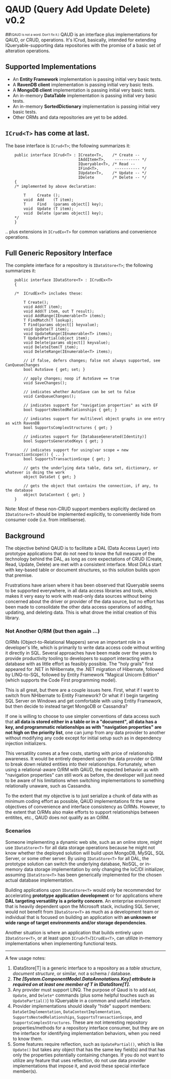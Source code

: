 QAUD (Query Add Update Delete) v0.2
==================================
##<sub><sup>(QAUD is not a word. Don't fix it.)</sup></sub>
QAUD is an interface plus implementations for QAUD, or CRUD, operations. 
It's ICrud, basically, intended for extending IQueryable-supporting data repositories with the promise of a 
basic set of alteration operations.

## Supported Implementations 

* An **Entity Framework** implementation is passing initial very basic tests.
* A **RavenDB client** implementation is passing initial very basic tests.
* A **MongoDB client** implementation is passing initial very basic tests.
* An in-memory **DataTable** implementation is passing initial very basic tests.
* An in-memory **SortedDictionary** implementation is passing initial very basic tests.
* Other ORMs and data repositories are yet to be added.

## `ICrud<T>` has come at last.

The base interface is `ICrud<T>`; the following summarizes it:

        public interface ICrud<T> : ICreate<T>,    /* Create --
                                    IAddItem<T>,    ----------- */
                                    IQueryable<T>, /* Read --
                                    IFind<T>,       ----------- */
                                    IUpdate<T>,    /* Update -- */
                                    IDelete        /* Delete -- */
        {
        /* implemented by above declaration:

            T     Create ();
            void  Add    (T item);
            T     Find   (params object[] key);
            void  Update (T item);
            void  Delete (params object[] key);
        */
        }

.. plus extensions in `ICrudEx<T>` for common variations and convenience operations.

## Full Generic Repository Interface

The complete interface for a repository is `IDataStore<T>`; the following summarizes it:

        public interface IDataStore<T> : ICrudEx<T>
        {

        /*  ICrudEx<T> includes these:

            T Create();
            void Add(T item);
            void Add(T item, out T result);
            void AddRange(IEnumerable<T> items);
            T FindMatch(T lookup);
            T Find(params object[] keyvalue);
            void Update(T item);
            void UpdateRange(IEnumerable<T> items);
            T UpdatePartial(object item);
            void Delete(params object[] keyvalue);
            void DeleteItem(T item);
            void DeleteRange(IEnumerable<T> items);

            // if false, defers changes; false not always supported, see CanQueueChanges
            bool AutoSave { get; set; }

            // apply changes; noop if AutoSave == true
            void SaveChanges();

            // indicates whether AutoSave can be set to false
            void CanQueueChanges();

            // indicates support for "navigation properties" as with EF
            bool SupportsNestedRelationships { get; } 

            // indicates support for multilevel object graphs in one entry as with RavenDB
            bool SupportsComplexStructures { get; }

            // indicates support for [DatabaseGenerated(Identity)] 
            bool SupportsGeneratedKeys { get; }

            // indicates support for using(var scope = new TransactionScope()) { .. }
            bool SupportsTransactionScope { get; }

            // gets the underlying data table, data set, dictionary, or whatever is doing the work
            object DataSet { get; }

            // gets the object that contains the connection, if any, to the database
            object DataContext { get; }
        }


Note: Most of these non-CRUD support members explicitly declared on `IDataStore<T>` should be implemented 
explicitly, to conveniently hide from consumer code (i.e. from intellisense).

## Background

The objective behind QAUD is to facilitate a DAL (Data Access Layer) into prototype applications that do not 
need to know the full measure of the technology behind the DAL, as long as core expectations of CRUD 
(Create, Read, Update, Delete) are met with a consistent interface. Most DALs start with key-based table or 
document structures, so this solution builds upon that premise.

Frustrations have arisen where it has been observed that IQueryable seems to be supported everywhere, in all
data access libraries and tools, which makes it very easy to work with read-only data sources without being
concerned about the driver or provider of the data source, but no effort has been made to consolidate the 
other data access operations of adding, updating, and deleting data. This is what drove the initial creation 
of this library.

### Not Another O/RM (but then again ...)

O/RMs (Object-to-Relational Mappers) serve an important role in a developer's life, which is primarily
to write data access code without writing it directly in SQL. Several approaches have been made over the 
years to provide productivity tooling to developers to support interacting with a database with as little
effort as feasibly possible. The "holy grails" first appeared for .NET in NHibernate, the .NET migration
of Hibernate, followed by LINQ-to-SQL, followed by Entity Framework "Magical Unicorn Edition" (which 
supports the Code First programming model).

This is all great, but there are a couple issues here. First, what if I want to switch from NHibernate to 
Entity Framework? Or what if I begin targeting SQL Server on Windows and get comfortable with using 
Entity Framework, but then decide to instead target MongoDB or Cassandra? 

If one is willing to choose to use simpler conventions of data access such that **all data is stored either
in a table or in a "document", all data has a key, and programmatic relationships as with "navigation 
properties" are not high on the priority list**, one can jump from any data provider to another without
modifying any code except for initial setup such as in dependency injection initializers. 

This versatility comes at a few costs, starting with price of relationship awareness. It would be 
entirely dependent upon the data provider or O/RM to break down related entities into their relationships. 
Fortunately, when using a relational-aware O/RM with QAUD, the expected behavior as with "navigation 
properties" can still work as before, the developer will just need to be aware of his limitations when 
switching implementations to something relationally unaware, such as Cassandra.

To the extent that my objective is to just serialize a chunk of data with as minimum coding effort as possible,
QAUD implementations fit the same objectives of convenience and interface consistency as O/RMs. However,
to the extent that O/RMs also make efforts to support relationships between entitites, etc., QAUD does not
qualify as an O/RM.

### Scenarios

Someone implementing a dynamic web site, such as an online store, might use `IDataStore<T>` for all
data storage operations because he might not know whether the deployed solution will build upon MongoDB, MySQL, 
SQL Server, or some other server. By using `IDataStore<T>` for all DAL, the prototype solution can switch the 
underlying database, NoSQL, or in-memory data storage implementation by only changing the IoC/DI initializer, 
assuming `IDataStore<T>` has been generically implemented for the chosen actual database implementation.

Building applications upon `IDataStore<T>` would only be recommended for accelerating **prototype application 
development** or for applications where **DAL targeting versatility is a priority concern**.
An enterprise environment that is heavily dependent upon the Microsoft stack, including SQL Server, would not
benefit from `IDataStore<T>` as much as a development team or individual that is focused on building an 
application with **an unknown or wide range of target environments and/or storage dependencies**.

Another situation is where an application that builds entirely upon `IDataStore<T>`, or at least upon 
`ICrud<T>`/`ICrudEx<T>`, can utilize in-memory implementations when implementing functional tests.

_____

A few usage notes:

1. IDataStore[T] is a generic interface to a repository as a *table structure*, *document structure*, or similar, not a schema / database.
2. ***The [System.ComponentModel.DataAnnotations.Key] attribute is required on at least one member of T in IDataStore[T].***
3. Any provider must support LINQ. The purpose of Qaud is to add `Add`, `Update`, and `Delete*` commands (plus some helpful touches such as `UpdatePartial()`) to IQueryable in a common and useful interface.
4. Provider implementations should ideally "hide" support members: `DataSetImplementation`, `DataContextImplementation`, `SupportsNestedRelationships`, `SupportsTransactionScope`, and `SupportsComplexStructures`. These are not interesting repository properties/methods for a repository interface consumer, but they are on the interface for identifying implementation behaviors, when you need to know them.
5. Some features require reflection, such as `UpdatePartial()`, which is like `Update()` but takes any object that has the same key field(s) and that has only the properties potentially containing changes. If you do not want to utilize any feature that uses reflection, do not use data provider implementations that impose it, and avoid these special interface member(s).


